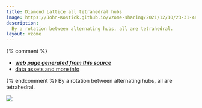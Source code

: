 ```yaml
---
title: Diamond Lattice all tetrahedral hubs
image: https://John-Kostick.github.io/vzome-sharing/2021/12/10/23-31-48-Diamond-Lattice-all-tetrahedral-hubs/Diamond-Lattice-all-tetrahedral-hubs.png
description:
  By a rotation between alternating hubs, all are tetrahedral.
layout: vzome
---
```


{% comment %}
 - [***web page generated from this source***][post]
 - [data assets and more info][github]

[post]: <https://John-Kostick.github.io/vzome-sharing/2021/12/10/Diamond-Lattice-all-tetrahedral-hubs-23-31-48.html>
[github]: <https://github.com/John-Kostick/vzome-sharing/tree/main/2021/12/10/23-31-48-Diamond-Lattice-all-tetrahedral-hubs/>
{% endcomment %}
By a rotation between alternating hubs, all are tetrahedral.

<vzome-viewer style="width: 100%; height: 65vh;"
       src="https://John-Kostick.github.io/vzome-sharing/2021/12/10/23-31-48-Diamond-Lattice-all-tetrahedral-hubs/Diamond-Lattice-all-tetrahedral-hubs.vZome" >
  <img src="https://John-Kostick.github.io/vzome-sharing/2021/12/10/23-31-48-Diamond-Lattice-all-tetrahedral-hubs/Diamond-Lattice-all-tetrahedral-hubs.png" />
</vzome-viewer>
